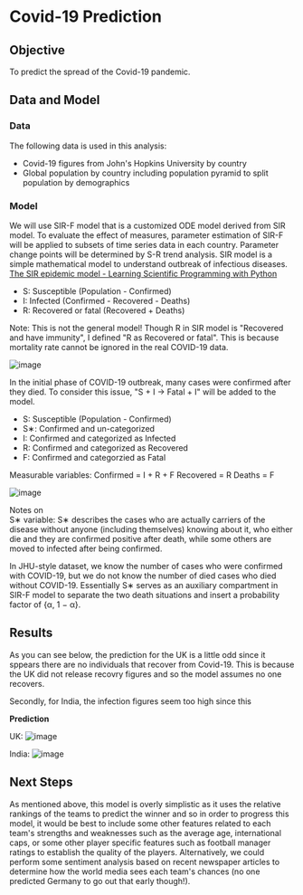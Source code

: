# Covid-19 Prediction

## Objective
To predict the spread of the Covid-19 pandemic.

## Data and Model
### Data

The following data is used in this analysis:
- Covid-19 figures from John's Hopkins University by country
- Global population by country including population pyramid to split population by demographics

### Model
We will use SIR-F model that is a customized ODE model derived from SIR model. To evaluate the effect of measures, parameter estimation of SIR-F will be applied to subsets of time series data in each country. Parameter change points will be determined by S-R trend analysis. SIR model is a simple mathematical model to understand outbreak of infectious diseases.  
[The SIR epidemic model - Learning Scientific Programming with Python](https://scipython.com/book/chapter-8-scipy/additional-examples/the-sir-epidemic-model/)

 * S: Susceptible (Population - Confirmed)
 * I: Infected (Confirmed - Recovered - Deaths)
 * R: Recovered or fatal (Recovered + Deaths)
 
Note: This is not the general model! Though R in SIR model is "Recovered and have immunity", I defined "R as Recovered or fatal". This is because mortality rate cannot be ignored in the real COVID-19 data.

![image](https://user-images.githubusercontent.com/45533954/108426207-65197d80-7233-11eb-8ba1-d50308abf911.png)

In the initial phase of COVID-19 outbreak, many cases were confirmed after they died. To consider this issue, "S + I  →  Fatal + I" will be added to the model.

* S: Susceptible (Population - Confirmed)
* S∗: Confirmed and un-categorized
* I: Confirmed and categorized as Infected
* R: Confirmed and categorized as Recovered
* F: Confirmed and categorzied as Fatal

Measurable variables:
Confirmed = I + R + F
Recovered = R 
Deaths = F

![image](https://user-images.githubusercontent.com/45533954/108426763-14565480-7234-11eb-84e1-95c7e0fe6240.png)

Notes on  
S∗ variable:
S∗ describes the cases who are actually carriers of the disease without anyone (including themselves) knowing about it, who either die and they are confirmed positive after death, while some others are moved to infected after being confirmed.

In JHU-style dataset, we know the number of cases who were confirmed with COVID-19, but we do not know the number of died cases who died without COVID-19. Essentially S∗ serves as an auxiliary compartment in SIR-F model to separate the two death situations and insert a probability factor of {α, 1 − α}.

## Results

As you can see below, the prediction for the UK is a little odd since it sppears there are no individuals that recover from Covid-19. This is because the UK did not release recovry figures and so the model assumes no one recovers.

Secondly, for India, the infection figures seem too high since this 

**Prediction**

UK:
![image](https://user-images.githubusercontent.com/45533954/108425702-b9702d80-7232-11eb-8c5f-f086bf0e1aa1.png)

India:
![image](https://user-images.githubusercontent.com/45533954/108425587-904f9d00-7232-11eb-9eed-a21bfbeabf89.png)


## Next Steps
As mentioned above, this model is overly simplistic as it uses the relative rankings of the teams to predict the winner and so in order to progress this model, it would be best to include some other features related to each team's strengths and weaknesses such as the average age, international caps, or some other player specific features such as football manager ratings to establish the quality of the players. Alternatively, we could perform some sentiment analysis based on recent newspaper articles to determine how the world media sees each team's chances (no one predicted Germany to go out that early though!).
